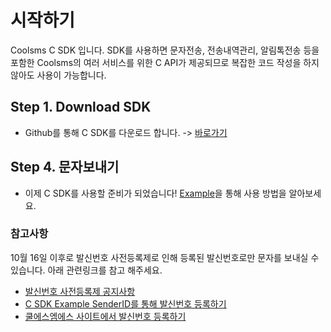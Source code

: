 # 시작하기

Coolsms C SDK 입니다. SDK를 사용하면 문자전송, 전송내역관리, 알림톡전송 등을 포함한 Coolsms의 여러 서비스를 위한 C API가 제공되므로 복잡한 코드 작성을 하지 않아도 사용이 가능합니다.

## Step 1. Download SDK

* Github를 통해 C SDK를 다운로드 합니다. -&gt; [바로가기](https://github.com/coolsms/c-sdk/releases)

## Step 4. 문자보내기

* 이제 C SDK를 사용할 준비가 되었습니다! [Example](undefined-1/)을 통해 사용 방법을 알아보세요.

### 참고사항

10월 16일 이후로 발신번호 사전등록제로 인해 등록된 발신번호로만 문자를 보내실 수 있습니다. 아래 관련링크를 참고 해주세요.

* [발신번호 사전등록제 공지사항](https://www.coolsms.co.kr/index.php?mid=notice&document_srl=3070386)
* [C SDK Example SenderID를 통해 발신번호 등록하기]()
* [쿨에스엠에스 사이트에서 발신번호 등록하기](https://www.coolsms.co.kr/index.php?mid=service_setup&act=dispSmsconfigSenderNumbers)

